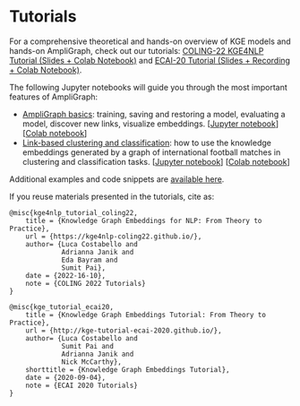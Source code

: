 Tutorials
=========

For a comprehensive theoretical and hands-on overview of KGE models and hands-on AmpliGraph, check out our tutorials:
[COLING-22 KGE4NLP Tutorial (Slides + Colab Notebook)](https://kge4nlp-coling22.github.io/) and [ECAI-20 Tutorial (Slides + Recording + Colab Notebook)](https://kge-tutorial-ecai2020.github.io/). 

The following Jupyter notebooks will guide you through the most important features of AmpliGraph:

+ [AmpliGraph basics](tutorials/AmpliGraphBasicsTutorial.md): training, saving and restoring a model, evaluating a model, 
discover new links, visualize embeddings. 
[[Jupyter notebook](https://github.com/Accenture/AmpliGraph/blob/master/docs/tutorials/AmpliGraphBasicsTutorial.ipynb)] 
[[Colab notebook](https://colab.research.google.com/drive/1rylqOnm992AdP9z1aW8metlKpPuBTRGD)]
+ [Link-based clustering and classification](tutorials/ClusteringAndClassificationWithEmbeddings.md): how to use the 
knowledge embeddings generated by a graph of international football matches in clustering and classification tasks. 
[[Jupyter notebook](https://github.com/Accenture/AmpliGraph/blob/master/docs/tutorials/ClusteringAndClassificationWithEmbeddings.ipynb)] 
[[Colab notebook](https://colab.research.google.com/drive/1QUphvcFvNsWyRZM_J5ahsLhEHJY4SjyS)]

Additional examples and code snippets are [available here](examples.md).


If you reuse materials presented in the tutorials, cite as:


```
@misc{kge4nlp_tutorial_coling22,
	title = {Knowledge Graph Embeddings for NLP: From Theory to Practice},
	url = {https://kge4nlp-coling22.github.io/},
    author= {Luca Costabello and
             Adrianna Janik and
             Eda Bayram and
             Sumit Pai},
	date = {2022-16-10},
    note = {COLING 2022 Tutorials}
}
```


```
@misc{kge_tutorial_ecai20,
	title = {Knowledge Graph Embeddings Tutorial: From Theory to Practice},
	url = {http://kge-tutorial-ecai-2020.github.io/},
    author= {Luca Costabello and
             Sumit Pai and
             Adrianna Janik and
             Nick McCarthy},
	shorttitle = {Knowledge Graph Embeddings Tutorial},
	date = {2020-09-04},
    note = {ECAI 2020 Tutorials}
}
```
